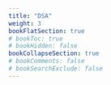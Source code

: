 ```yaml
---
title: "DSA"
weight: 3
bookFlatSection: true
# bookToc: true
# bookHidden: false
bookCollapseSection: true
# bookComments: false
# bookSearchExclude: false
---
```


